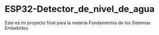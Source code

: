 # ESP32-Detector_de_nivel_de_agua
Este es mi proyecto final para la materia Fundamentos de los Sistemas Embebidos.
